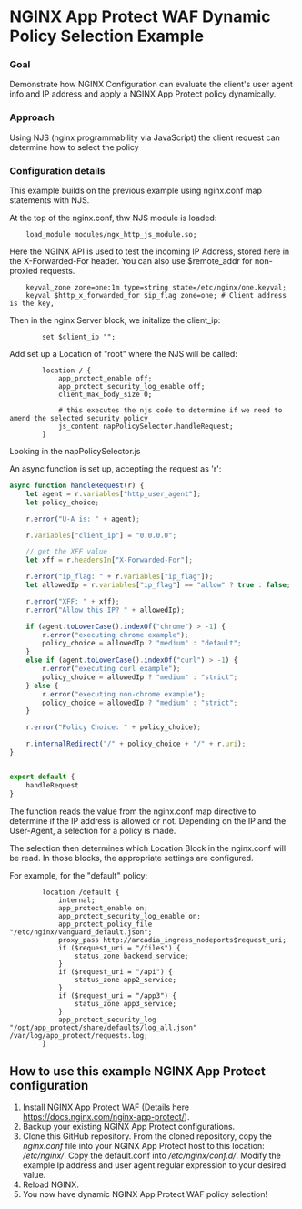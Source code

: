 # NGINX App Protect WAF Dynamic Policy Selection Example 

### Goal 
Demonstrate how NGINX Configuration can evaluate the client's user agent info and IP address and apply a NGINX App Protect policy dynamically.

### Approach 
Using NJS (nginx programmability via JavaScript) the client request can determine how to select the policy

### Configuration details 
This example builds on the previous example using nginx.conf map statements with NJS.

At the top of the nginx.conf, thw NJS module is loaded:

```nginx
    load_module modules/ngx_http_js_module.so;
```
Here the NGINX API is used to test the incoming IP Address, stored here in the X-Forwarded-For header.  You can also use $remote_addr for non-proxied requests.

```nginx
    keyval_zone zone=one:1m type=string state=/etc/nginx/one.keyval;
    keyval $http_x_forwarded_for $ip_flag zone=one; # Client address is the key,

```

Then in the nginx Server block, we initalize the client_ip:

```nginx
        set $client_ip "";

```

Add set up a Location of "root" where the NJS will be called:
```nginx
        location / {
            app_protect_enable off;
            app_protect_security_log_enable off;
            client_max_body_size 0;

            # this executes the njs code to determine if we need to amend the selected security policy
            js_content napPolicySelector.handleRequest;
        }

```

Looking in the napPolicySelector.js 

An async function is set up, accepting the request as 'r':
```javascript
async function handleRequest(r) {
    let agent = r.variables["http_user_agent"];
    let policy_choice;

    r.error("U-A is: " + agent);

    r.variables["client_ip"] = "0.0.0.0";

    // get the XFF value
    let xff = r.headersIn["X-Forwarded-For"];

    r.error("ip_flag: " + r.variables["ip_flag"]);
    let allowedIp = r.variables["ip_flag"] == "allow" ? true : false;

    r.error("XFF: " + xff);
    r.error("Allow this IP? " + allowedIp);

    if (agent.toLowerCase().indexOf("chrome") > -1) {
        r.error("executing chrome example");
        policy_choice = allowedIp ? "medium" : "default";
    }
    else if (agent.toLowerCase().indexOf("curl") > -1) {
        r.error("executing curl example");
        policy_choice = allowedIp ? "medium" : "strict";
    } else {
        r.error("executing non-chrome example");
        policy_choice = allowedIp ? "medium" : "strict";
    }

    r.error("Policy Choice: " + policy_choice);

    r.internalRedirect("/" + policy_choice + "/" + r.uri);
}


export default {
    handleRequest
}

```

The function reads the value from the nginx.conf map directive to determine if the IP address is allowed or not.  Depending on the IP and the User-Agent, a selection for a policy is made.

The selection then determines which Location Block in the nginx.conf will be read.  In those blocks, the appropriate settings are configured.

For example, for the "default" policy:
```nginx
        location /default {
            internal;
            app_protect_enable on;
            app_protect_security_log_enable on;
            app_protect_policy_file "/etc/nginx/vanguard_default.json";
            proxy_pass http://arcadia_ingress_nodeports$request_uri;
            if ($request_uri = "/files") {
                status_zone backend_service;
            }
            if ($request_uri = "/api") {
                status_zone app2_service;
            }
            if ($request_uri = "/app3") {
                status_zone app3_service;
            }
            app_protect_security_log "/opt/app_protect/share/defaults/log_all.json" /var/log/app_protect/requests.log;
        }

```

## How to use this example NGINX App Protect configuration 
1. Install NGINX App Protect WAF (Details here https://docs.nginx.com/nginx-app-protect/). 
2. Backup your existing NGINX App Protect configurations.
3. Clone this GitHub repository. From the cloned repository, copy the *nginx.conf* file into your NGINX App Protect host to this location: */etc/nginx/*. Copy the default.conf into */etc/nginx/conf.d/*. Modify the example Ip address and user agent regular expression to your desired value.
4. Reload NGINX.
5. You now have dynamic NGINX App Protect WAF policy selection!
